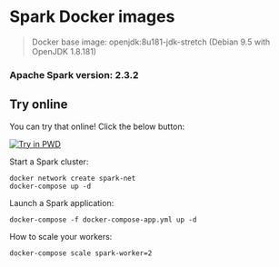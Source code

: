 # Spark Docker images

> Docker base image: openjdk:8u181-jdk-stretch (Debian 9.5 with OpenJDK 1.8.181)

### Apache Spark version: 2.3.2


## Try online

You can try that online! Click the below button:

[![Try in PWD](https://raw.githubusercontent.com/play-with-docker/stacks/master/assets/images/button.png)](https://labs.play-with-docker.com/?stack=https://raw.githubusercontent.com/giabar/gb-spark/master/docker-compose-pwd.yml)


Start a Spark cluster:
```
docker network create spark-net
docker-compose up -d
```

Launch a Spark application:
```
docker-compose -f docker-compose-app.yml up -d
```

How to scale your workers:
```
docker-compose scale spark-worker=2
```
